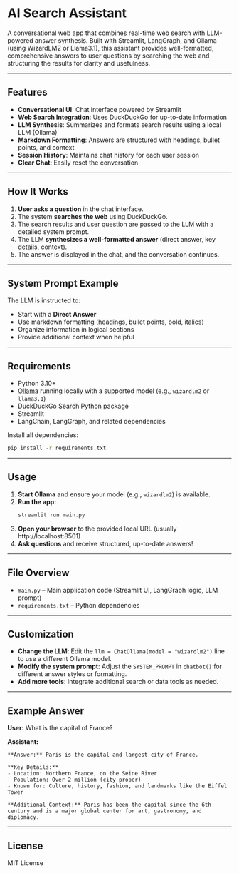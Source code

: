 # AI Search Assistant

A conversational web app that combines real-time web search with LLM-powered answer synthesis. Built with Streamlit, LangGraph, and Ollama (using WizardLM2 or Llama3.1), this assistant provides well-formatted, comprehensive answers to user questions by searching the web and structuring the results for clarity and usefulness.

---

## Features

- **Conversational UI**: Chat interface powered by Streamlit
- **Web Search Integration**: Uses DuckDuckGo for up-to-date information
- **LLM Synthesis**: Summarizes and formats search results using a local LLM (Ollama)
- **Markdown Formatting**: Answers are structured with headings, bullet points, and context
- **Session History**: Maintains chat history for each user session
- **Clear Chat**: Easily reset the conversation

---

## How It Works

1. **User asks a question** in the chat interface.
2. The system **searches the web** using DuckDuckGo.
3. The search results and user question are passed to the LLM with a detailed system prompt.
4. The LLM **synthesizes a well-formatted answer** (direct answer, key details, context).
5. The answer is displayed in the chat, and the conversation continues.

---

## System Prompt Example

The LLM is instructed to:
- Start with a **Direct Answer**
- Use markdown formatting (headings, bullet points, bold, italics)
- Organize information in logical sections
- Provide additional context when helpful

---

## Requirements

- Python 3.10+
- [Ollama](https://ollama.com/) running locally with a supported model (e.g., `wizardlm2` or `llama3.1`)
- DuckDuckGo Search Python package
- Streamlit
- LangChain, LangGraph, and related dependencies

Install all dependencies:
```bash
pip install -r requirements.txt
```

---

## Usage

1. **Start Ollama** and ensure your model (e.g., `wizardlm2`) is available.
2. **Run the app:**
   ```bash
   streamlit run main.py
   ```
3. **Open your browser** to the provided local URL (usually http://localhost:8501)
4. **Ask questions** and receive structured, up-to-date answers!

---

## File Overview

- `main.py`  – Main application code (Streamlit UI, LangGraph logic, LLM prompt)
- `requirements.txt` – Python dependencies

---

## Customization

- **Change the LLM**: Edit the `llm = ChatOllama(model = "wizardlm2")` line to use a different Ollama model.
- **Modify the system prompt**: Adjust the `SYSTEM_PROMPT` in `chatbot()` for different answer styles or formatting.
- **Add more tools**: Integrate additional search or data tools as needed.

---

## Example Answer

**User:** What is the capital of France?

**Assistant:**
```
**Answer:** Paris is the capital and largest city of France.

**Key Details:**
- Location: Northern France, on the Seine River
- Population: Over 2 million (city proper)
- Known for: Culture, history, fashion, and landmarks like the Eiffel Tower

**Additional Context:** Paris has been the capital since the 6th century and is a major global center for art, gastronomy, and diplomacy.
```

---

## License

MIT License
